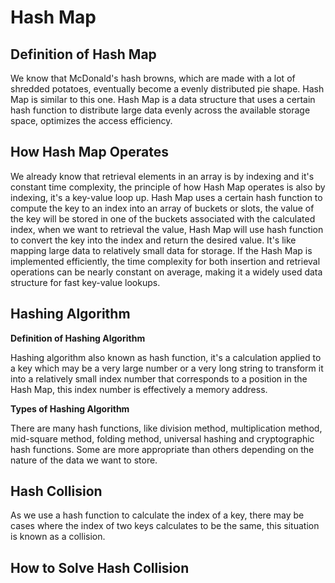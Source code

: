 # Hash Map

## Definition of Hash Map

We know that McDonald's hash browns, which are made with a lot of shredded potatoes, eventually become a evenly distributed pie shape. Hash Map is similar to this one. Hash Map is a data structure that uses a certain hash function to distribute large data evenly across the available storage space, optimizes the access efficiency. 

## How Hash Map Operates

We already know that retrieval elements in an array is by indexing and it's constant time complexity, the principle of how Hash Map operates is also by indexing, it's a key-value loop up. Hash Map uses a certain hash function to compute the key to an index into an array of buckets or slots, the value of the key will be stored in one of the buckets associated with the calculated index, when we want to retrieval the value, Hash Map will use hash function to convert the key into the index and return the desired value. It's like mapping large data to relatively small data for storage. If the Hash Map is implemented efficiently, the time complexity for both insertion and retrieval operations can be nearly constant on average, making it a widely used data structure for fast key-value lookups.

## Hashing Algorithm

**Definition of Hashing Algorithm**

Hashing algorithm also known as hash function, it's a calculation applied to a key which may be a very large number or a very long string to transform it into a relatively small index number that corresponds to a position in the Hash Map, this index number is effectively a memory address.

**Types of Hashing Algorithm**

There are many hash functions, like division method, multiplication method, mid-square method, folding method, universal hashing and cryptographic hash functions. Some are more appropriate than others depending on the nature of the data we want to store. 

## Hash Collision

As we use a hash function to calculate the index of a key, there may be cases where the index of two keys calculates to be the same, this situation is known as a collision.

## How to Solve Hash Collision

